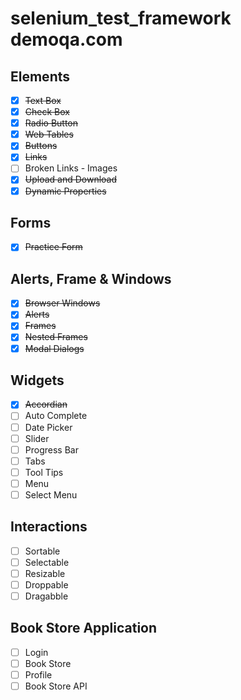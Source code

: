 # selenium_test_framework demoqa.com

## Elements
- [x] ~~Text Box~~
- [x] ~~Check Box~~
- [x] ~~Radio Button~~
- [x] ~~Web Tables~~
- [x] ~~Buttons~~
- [x] ~~Links~~
- [ ] Broken Links - Images
- [x] ~~Upload and Download~~
- [x] ~~Dynamic Properties~~
## Forms
- [x] ~~Practice Form~~
## Alerts, Frame & Windows
- [x] ~~Browser Windows~~
- [x] ~~Alerts~~
- [x] ~~Frames~~
- [x] ~~Nested Frames~~
- [x] ~~Modal Dialogs~~
## Widgets
- [x] ~~Accordian~~
- [ ] Auto Complete
- [ ] Date Picker
- [ ] Slider
- [ ] Progress Bar
- [ ] Tabs
- [ ] Tool Tips
- [ ] Menu
- [ ] Select Menu
## Interactions
- [ ] Sortable
- [ ] Selectable
- [ ] Resizable
- [ ] Droppable
- [ ] Dragabble
## Book Store Application
- [ ] Login
- [ ] Book Store
- [ ] Profile
- [ ] Book Store API
